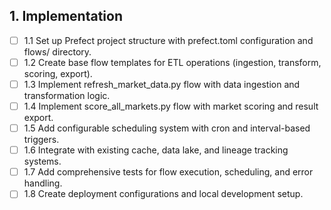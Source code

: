 ## 1. Implementation
- [ ] 1.1 Set up Prefect project structure with prefect.toml configuration and flows/ directory.
- [ ] 1.2 Create base flow templates for ETL operations (ingestion, transform, scoring, export).
- [ ] 1.3 Implement refresh_market_data.py flow with data ingestion and transformation logic.
- [ ] 1.4 Implement score_all_markets.py flow with market scoring and result export.
- [ ] 1.5 Add configurable scheduling system with cron and interval-based triggers.
- [ ] 1.6 Integrate with existing cache, data lake, and lineage tracking systems.
- [ ] 1.7 Add comprehensive tests for flow execution, scheduling, and error handling.
- [ ] 1.8 Create deployment configurations and local development setup.
